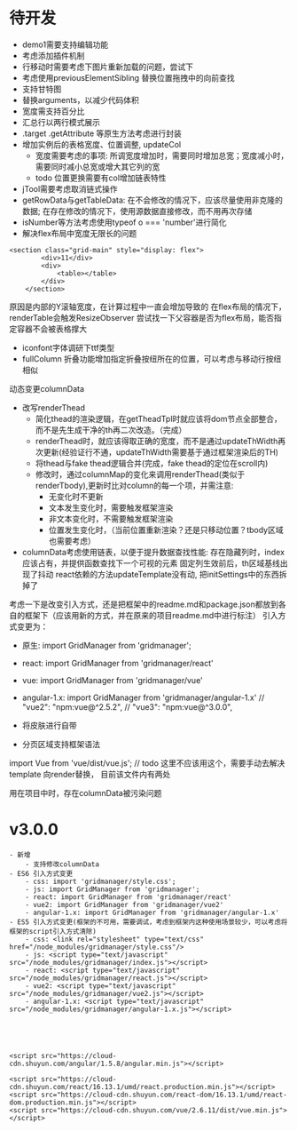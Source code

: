 # 待开发
- demo1需要支持编辑功能
- 考虑添加插件机制
- 行移动时需要考虑下图片重新加载的问题，尝试下
- 考虑使用previousElementSibling 替换位置拖拽中的向前查找
- 支持甘特图
- 替换arguments，以减少代码体积
- 宽度需支持百分比
- 汇总行以两行模式展示
- .target .getAttribute 等原生方法考虑进行封装
- 增加实例后的表格宽度、位置调整, updateCol
    - 宽度需要考虑的事项: 所调宽度增加时，需要同时增加总宽；宽度减小时，需要同时减小总宽或增大其它列的宽
    - todo 位置更换需要有col增加链表特性
- jTool需要考虑取消链式操作
- getRowData与getTableData: 在不会修改的情况下，应该尽量使用非克隆的数据; 在存在修改的情况下，使用源数据直接修改，而不用再次存储
- isNumber等方法考虑使用typeof o === 'number'进行简化
- 解决flex布局中宽度无限长的问题
```
<section class="grid-main" style="display: flex">
		<div>11</div>
		<div>
			<table></table>
		</div>
	</section>
```
原因是内部的Y滚轴宽度，在计算过程中一直会增加导致的
在flex布局的情况下，renderTable会触发ResizeObserver
尝试找一下父容器是否为flex布局，能否指定容器不会被表格撑大
- iconfont字体调研下ttf类型
- fullColumn 折叠功能增加指定折叠按纽所在的位置，可以考虑与移动行按纽相似

动态变更columnData
- 改写renderThead
    - 简化thead的渲染逻辑，在getTheadTpl时就应该将dom节点全部整合，而不是先生成干净的th再二次改造。（完成）
    - renderThead时，就应该得取正确的宽度，而不是通过updateThWidth再次更新(经验证行不通，updateThWidth需要基于通过框架渲染后的TH)
    - 将thead与fake thead逻辑合并(完成，fake thead的定位在scroll内)
    - 修改时，通过columnMap的变化来调用renderThead(类似于renderTbody),更新时比对column的每一个项，并需注意:
        - 无变化时不更新
        - 文本发生变化时，需要触发框架渲染
        - 非文本变化时，不需要触发框架渲染
        - 位置发生变化时，（当前位置重新渲染？还是只移动位置？tbody区域也需要考虑）
- columnData考虑使用链表，以便于提升数据查找性能: 存在隐藏列时，index应该占有，并提供函数查找下一个可视的元素
固定列生效前后，th区域基线出现了抖动
react依赖的方法updateTemplate没有动, 把initSettings中的东西拆掉了

考虑一下是改变引入方式，还是把框架中的readme.md和package.json都放到各自的框架下（应该用新的方式，并在原来的项目readme.md中进行标注）
引入方式变更为：
- 原生: import GridManager from 'gridmanager';
- react: import GridManager from 'gridmanager/react'
- vue: import GridManager from 'gridmanager/vue'
- angular-1.x: import GridManager from 'gridmanager/angular-1.x'
//        "vue2": "npm:vue@^2.5.2",
//        "vue3": "npm:vue@^3.0.0",

- 将皮肤进行自带
- 分页区域支持框架语法

import Vue from 'vue/dist/vue.js'; // todo 这里不应该用这个，需要手动去解决 template 向render替换， 目前该文件内有两处

用在项目中时，存在columnData被污染问题
# v3.0.0
    - 新增
        - 支持修改columnData
    - ES6 引入方式变更
        - css: import 'gridmanager/style.css';
        - js: import GridManager from 'gridmanager';
        - react: import GridManager from 'gridmanager/react'
        - vue2: import GridManager from 'gridmanager/vue2'
        - angular-1.x: import GridManager from 'gridmanager/angular-1.x'
    - ES5 引入方式变更(框架的不可用，需要调试，考虑到框架内这种使用场景较少，可以考虑将框架的script引入方式清除)
        - css: <link rel="stylesheet" type="text/css" href="/node_modules/gridmanager/style.css"/> 
        - js: <script type="text/javascript" src="/node_modules/gridmanager/index.js"></script>
        - react: <script type="text/javascript" src="/node_modules/gridmanager/react.js"></script>
        - vue2: <script type="text/javascript" src="/node_modules/gridmanager/vue2.js"></script>
        - angular-1.x: <script type="text/javascript" src="/node_modules/gridmanager/angular-1.x.js"></script>
        
        
        
        
        
	<script src="https://cloud-cdn.shuyun.com/angular/1.5.8/angular.min.js"></script>
	
	<script src="https://cloud-cdn.shuyun.com/react/16.13.1/umd/react.production.min.js"></script>
	<script src="https://cloud-cdn.shuyun.com/react-dom/16.13.1/umd/react-dom.production.min.js"></script>
	<script src="https://cloud-cdn.shuyun.com/vue/2.6.11/dist/vue.min.js"></script>

